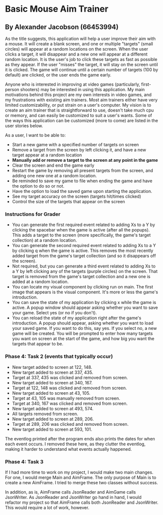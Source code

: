 # Basic Mouse Aim Trainer

## By Alexander Jacobson (66453994)

As the title suggests, this application will help a user improve their aim
with a mouse. It will create a blank screen, and one or multiple "targets" 
(small circles) will appear at a random locations on the screen. When the 
user clicks a target, it will disappear and a new one will appear at a 
different random location. It is the user's job to click these targets as 
fast as possible as they appear. If the user "misses" the target, it will 
stay on the screen until it is clicked. The game will continue until a 
certain number of targets (100 by default) are clicked, or the user ends 
the game early.

Anyone who is interested in improving at video games (particularly, 
first-person shooters) may be interested in using this application. My main
motivations behind this project are my own interests in video games, and my
frustrations with existing aim trainers. Most aim trainers either have very
limited customizability, or put strain on a user's computer. My vision is to 
create an aim trainer that is straightforward to use, doesn't take much cpu 
or memory, and can easily be customized to suit a user's wants. Some of the 
ways this application can be customized (more to come) are listed in the 
user stories below.

As a user, I want to be able to:
- Start a new game with a specified number of targets on screen
- Remove a target from the screen by left clicking it, and have a new target
appear at a random location
- **Manually add or remove a target to the screen at any point in the game**
- Clear the screen and end the game early
- Restart the game by removing all present targets from the screen, and adding
one new one at a random location.
- Be reminded to save my game to file when ending the game and have the option
to do so or not.
- Have the option to load the saved game upon starting the application.
- See my target accuracy on the screen (targets hit/times clicked)
- Control the size of the targets that appear on the screen

### Instructions for Grader

- You can generate the first required event related to adding Xs to a Y by
clicking the spacebar when the game is active (after all the popups). This 
adds a target to the screen (more specifically, the game's target collection)
at a random location. 
- You can generate the second required event related to adding Xs to a Y by
clicking q when the game is active. This removes the most recently added
target from the game's target collection (and so it disappears off the screen).
- Not required, but you can generate a third event related to adding Xs to a Y
by left clicking any of the targets (purple circles) on the screen. That target
is removed from the game's target collection and a new one is added at a random
location.
- You can locate my visual component by clicking run on main. The first image
that appears is the visual component. It's more or less the game's introduction.
- You can save the state of my application by clicking x while the game is
active. A popup window should appear asking whether you want to save your game.
Select yes (or no if you don't).
- You can reload the state of my application right after the game's introduction.
A popup should appear, asking whether you want to load your saved game. If you
want to do this, say yes. If you select no, a new game will be created. You will
be prompted to enter how many targets you want on screen at the start of the game,
and how big you want the targets that appear to be.

### Phase 4: Task 2 (events that typically occur)

- New target added to screen at 122, 148.
- New target added to screen at 337, 435.
- Target at 337, 435 was clicked and removed from screen.
- New target added to screen at 340, 167.
- Target at 122, 148 was clicked and removed from screen.
- New target added to screen at 43, 105.
- Target at 43, 105 was manually removed from screen.
- Target at 340, 167 was clicked and removed from screen.
- New target added to screen at 493, 574.
- All targets removed from screen.
- New target added to screen at 289, 206.
- Target at 289, 206 was clicked and removed from screen.
- New target added to screen at 593, 101.

The eventlog printed after the program ends also prints the dates for 
when each event occurs. I removed these here, as they clutter the
eventlog, making it harder to understand what events actually happened.

### Phase 4: Task 3

If I had more time to work on my project, I would make two main changes.
For one, I would merge Main and AimFrame. The only purpose of Main is to 
create a new AimFrame. I tried to merge these two classes without success.

In addition, as is, AimFrame calls JsonReader and AimGame calls JsonWriter.
As JsonReader and JsonWriter go hand in hand, I would refactor my project so
that AimFrame calls both JsonReader and JsonWriter. This would require a lot
of work, however.